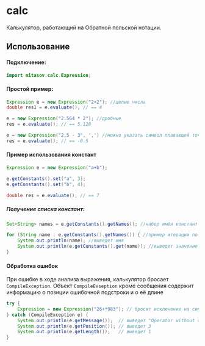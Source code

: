 # calc
Калькулятор, работающий на Обратной польской нотации.

## Использование
#### Подключение:
```java
import mitasov.calc.Expression;
```
#### Простой пример:

```java
Expression e = new Expression("2+2"); //целые числа
double res1 = e.evaluate(); // == 4

e = new Expression("2.564 * 2"); //дробные
res = e.evaluate(); // == 5.128

e = new Expression("2,5 - 3", ',') //можно указать символ плавающей точки
res = e.evaluate(); // == -0.5
```

#### Пример использования констант

```java
Expression e = new Expression("a+b");

e.getConstants().set("a", 3);
e.getConstants().set("b", 4);

double res = e.evaluate(); // == 7
```

##### Получение списка констант:

```java
Set<String> names = e.getConstants().getNames(); //набор имён констант из выражения

for (String name : e.getConstants().getNames()) { //пример итерации по именам
    System.out.println(name); //выведет имя
    System.out.println(e.getConstants().get(name)); //выведет значение
}
```

#### Обработка ошибок

При ошибке в ходе анализа выражения, калькулятор бросает `CompileException`.
Объект `CompileExseption` кроме сообщения содержит информацию о позиции ошибочной
подстроки и о её длине

```java
try {
    Expression = new Expression("26+*983"); // бросит исключение на символе '*'
} catch (CompileException e) {
    System.out.println(e.getMessage());  // выведет "Operator without operand"
    System.out.println(e.getPosition()); // выведет 3
    System.out.println(e.getLength());   // выведет 1
} 
```
